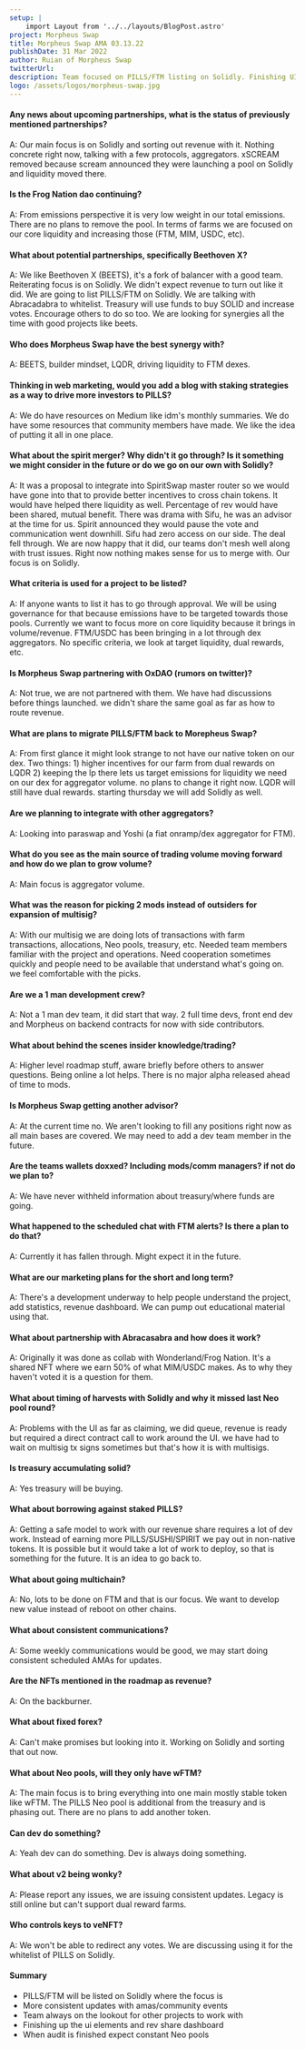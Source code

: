 ```yaml
---
setup: |
    import Layout from '../../layouts/BlogPost.astro'
project: Morpheus Swap
title: Morpheus Swap AMA 03.13.22
publishDate: 31 Mar 2022
author: Ruian of Morpheus Swap
twitterUrl:
description: Team focused on PILLS/FTM listing on Solidly. Finishing UI updates and revenue share dashboard. Working on constant Neo Pools. Catch up with Morpheus Swap in this week's AMA.
logo: /assets/logos/morpheus-swap.jpg
---
```


#### Any news about upcoming partnerships, what is the status of previously mentioned partnerships?

A: Our main focus is on Solidly and sorting out revenue with it. Nothing concrete right now, talking with a few protocols, aggregators. xSCREAM removed because scream announced they were launching a pool on Solidly and liquidity moved there.

#### Is the Frog Nation dao continuing?

A: From emissions perspective it is very low weight in our total emissions. There are no plans to remove the pool. In terms of farms we are focused on our core liquidity and increasing those (FTM, MIM, USDC, etc).

#### What about potential partnerships, specifically Beethoven X?

A: We like Beethoven X (BEETS), it's a fork of balancer with a good team. Reiterating focus is on Solidly. We didn't expect revenue to turn out like it did. We are going to list PILLS/FTM on Solidly. We are talking with Abracadabra to whitelist. Treasury will use funds to buy SOLID and increase votes. Encourage others to do so too. We are looking for synergies all the time with good projects like beets.

#### Who does Morpheus Swap have the best synergy with?

A: BEETS, builder mindset, LQDR, driving liquidity to FTM dexes.

#### Thinking in web marketing, would you add a blog with staking strategies as a way to drive more investors to PILLS?

A: We do have resources on Medium like idm's monthly summaries. We do have some resources that community members have made. We like the idea of putting it all in one place.

#### What about the spirit merger? Why didn't it go through? Is it something we might consider in the future or do we go on our own with Solidly?

A: It was a proposal to integrate into SpiritSwap master router so we would have gone into that to provide better incentives to cross chain tokens. It would have helped there liquidity as well. Percentage of rev would have been shared, mutual benefit. There was drama with Sifu, he was an advisor at the time for us. Spirit announced they would pause the vote and communication went downhill. Sifu had zero access on our side. The deal fell through. We are now happy that it did, our teams don't mesh well along with trust issues. Right now nothing makes sense for us to merge with. Our focus is on Solidly.

#### What criteria is used for a project to be listed?

A: If anyone wants to list it has to go through approval. We will be using governance for that because emissions have to be targeted towards those pools. Currently we want to focus more on core liquidity because it brings in volume/revenue. FTM/USDC has been bringing in a lot through dex aggregators. No specific criteria, we look at target liquidity, dual rewards, etc.

#### Is Morpheus Swap partnering with OxDAO (rumors on twitter)?

A: Not true, we are not partnered with them. We have had discussions before things launched. we didn't share the same goal as far as how to route revenue.

#### What are plans to migrate PILLS/FTM back to Morepheus Swap?

A: From first glance it might look strange to not have our native token on our dex. Two things: 1) higher incentives for our farm from dual rewards on LQDR 2) keeping the lp there lets us target emissions for liquidity we need on our dex for aggregator volume. no plans to change it right now. LQDR will still have dual rewards. starting thursday we will add Solidly as well.

#### Are we planning to integrate with other aggregators?

A: Looking into paraswap and Yoshi (a fiat onramp/dex aggregator for FTM).

#### What do you see as the main source of trading volume moving forward and how do we plan to grow volume?

A: Main focus is aggregator volume.

#### What was the reason for picking 2 mods instead of outsiders for expansion of multisig?

A: With our multisig we are doing lots of transactions with farm transactions, allocations, Neo pools, treasury, etc. Needed team members familiar with the project and operations. Need cooperation sometimes quickly and people need to be available that understand what's going on. we feel comfortable with the picks.

#### Are we a 1 man development crew?

A: Not a 1 man dev team, it did start that way. 2 full time devs, front end dev and Morpheus on backend contracts for now with side contributors.

#### What about behind the scenes insider knowledge/trading?

A: Higher level roadmap stuff, aware briefly before others to answer questions. Being online a lot helps. There is no major alpha released ahead of time to mods.

#### Is Morpheus Swap getting another advisor?

A: At the current time no. We aren't looking to fill any positions right now as all main bases are covered. We may need to add a dev team member in the future.

#### Are the teams wallets doxxed? Including mods/comm managers? if not do we plan to?

A: We have never withheld information about treasury/where funds are going.

#### What happened to the scheduled chat with FTM alerts? Is there a plan to do that?

A: Currently it has fallen through. Might expect it in the future.

#### What are our marketing plans for the short and long term?

A: There's a development underway to help people understand the project, add statistics, revenue dashboard. We can pump out educational material using that.

#### What about partnership with Abracasabra and how does it work?

A: Originally it was done as collab with Wonderland/Frog Nation. It's a shared NFT where we earn 50% of what MIM/USDC makes. As to why they haven't voted it is a question for them.

#### What about timing of harvests with Solidly and why it missed last Neo pool round?

A: Problems with the UI as far as claiming, we did queue, revenue is ready but required a direct contract call to work around the UI. we have had to wait on multisig tx signs sometimes but that's how it is with multisigs.

#### Is treasury accumulating solid?

A: Yes treasury will be buying.

#### What about borrowing against staked PILLS?

A: Getting a safe model to work with our revenue share requires a lot of dev work. Instead of earning more PILLS/SUSHI/SPIRIT we pay out in non-native tokens. It is possible but it would take a lot of work to deploy, so that is something for the future. It is an idea to go back to.

#### What about going multichain?

A: No, lots to be done on FTM and that is our focus. We want to develop new value instead of reboot on other chains.

#### What about consistent communications?

A: Some weekly communications would be good, we may start doing consistent scheduled AMAs for updates.

#### Are the NFTs mentioned in the roadmap as revenue?

A: On the backburner.

#### What about fixed forex?

A: Can't make promises but looking into it. Working on Solidly and sorting that out now.

#### What about Neo pools, will they only have wFTM?

A: The main focus is to bring everything into one main mostly stable token like wFTM. The PILLS Neo pool is additional from the treasury and is phasing out. There are no plans to add another token.

#### Can dev do something?

A: Yeah dev can do something. Dev is always doing something.

#### What about v2 being wonky?

A: Please report any issues, we are issuing consistent updates. Legacy is still online but can't support dual reward farms.

#### Who controls keys to veNFT?

A: We won't be able to redirect any votes. We are discussing using it for the whitelist of PILLS on Solidly.

#### Summary

-   PILLS/FTM will be listed on Solidly where the focus is
-   More consistent updates with amas/community events
-   Team always on the lookout for other projects to work with
-   Finishing up the ui elements and rev share dashboard
-   When audit is finished expect constant Neo pools
